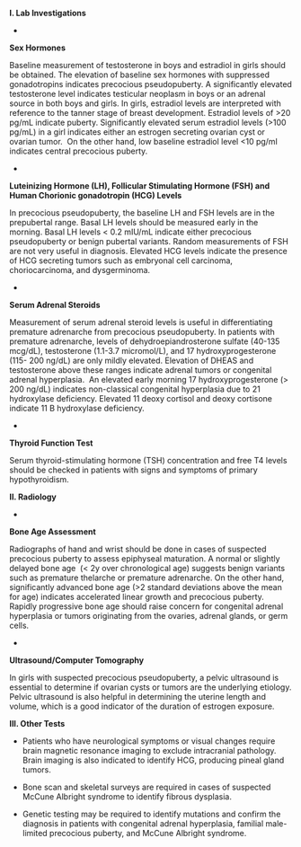 **I. Lab Investigations**

- 
**Sex Hormones**

Baseline measurement of testosterone in boys and estradiol in girls should be obtained. The elevation of baseline sex hormones with suppressed gonadotropins indicates precocious pseudopuberty. A significantly elevated testosterone level indicates testicular neoplasm in boys or an adrenal source in both boys and girls. In girls, estradiol levels are interpreted with reference to the tanner stage of breast development. Estradiol levels of >20 pg/mL indicate puberty. Significantly elevated serum estradiol levels (>100 pg/mL) in a girl indicates either an estrogen secreting ovarian cyst or ovarian tumor.  On the other hand, low baseline estradiol level <10 pg/ml indicates central precocious puberty.

- 
**Luteinizing Hormone (LH), Follicular Stimulating Hormone (FSH) and Human Chorionic gonadotropin (HCG) Levels**

In precocious pseudopuberty, the baseline LH and FSH levels are in the prepubertal range. Basal LH levels should be measured early in the morning. Basal LH levels < 0.2 mIU/mL indicate either precocious pseudopuberty or benign pubertal variants. Random measurements of FSH are not very useful in diagnosis. Elevated HCG levels indicate the presence of HCG secreting tumors such as embryonal cell carcinoma, choriocarcinoma, and dysgerminoma.

- 
**Serum Adrenal Steroids**

Measurement of serum adrenal steroid levels is useful in differentiating premature adrenarche from precocious pseudopuberty. In patients with premature adrenarche, levels of dehydroepiandrosterone sulfate (40-135 mcg/dL), testosterone (1.1-3.7 micromol/L), and 17 hydroxyprogesterone (115- 200 ng/dL) are only mildly elevated. Elevation of DHEAS and testosterone above these ranges indicate adrenal tumors or congenital adrenal hyperplasia.  An elevated early morning 17 hydroxyprogesterone (> 200 ng/dL) indicates non-classical congenital hyperplasia due to 21 hydroxylase deficiency. Elevated 11 deoxy cortisol and deoxy cortisone indicate 11 B hydroxylase deficiency.

- 
**Thyroid Function Test**

Serum thyroid-stimulating hormone (TSH) concentration and free T4 levels should be checked in patients with signs and symptoms of primary hypothyroidism.

**II. Radiology**

- 
**Bone Age Assessment**

Radiographs of hand and wrist should be done in cases of suspected precocious puberty to assess epiphyseal maturation. A normal or slightly delayed bone age  (< 2y over chronological age) suggests benign variants such as premature thelarche or premature adrenarche. On the other hand, significantly advanced bone age (>2 standard deviations above the mean for age) indicates accelerated linear growth and precocious puberty. Rapidly progressive bone age should raise concern for congenital adrenal hyperplasia or tumors originating from the ovaries, adrenal glands, or germ cells.

- 
**Ultrasound/Computer Tomography**

In girls with suspected precocious pseudopuberty, a pelvic ultrasound is essential to determine if ovarian cysts or tumors are the underlying etiology. Pelvic ultrasound is also helpful in determining the uterine length and volume, which is a good indicator of the duration of estrogen exposure.

**III. Other Tests**

- Patients who have neurological symptoms or visual changes require brain magnetic resonance imaging to exclude intracranial pathology. Brain imaging is also indicated to identify HCG, producing pineal gland tumors.

- Bone scan and skeletal surveys are required in cases of suspected McCune Albright syndrome to identify fibrous dysplasia.

- Genetic testing may be required to identify mutations and confirm the diagnosis in patients with congenital adrenal hyperplasia, familial male-limited precocious puberty, and McCune Albright syndrome.